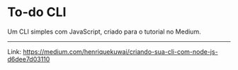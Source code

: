 # To-do CLI

Um CLI simples com JavaScript, criado para o tutorial no Medium.

---

Link: https://medium.com/henriquekuwai/criando-sua-cli-com-node-js-d6dee7d03110